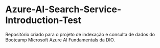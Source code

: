 # Azure-AI-Search-Service-Introduction-Test
Repositório criado para o projeto de indexação e consulta de dados do Bootcamp Microsoft Azure AI Fundamentals da DIO.
